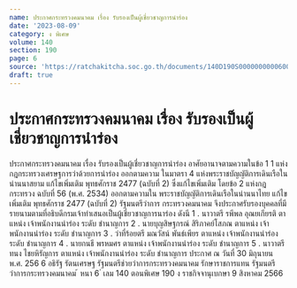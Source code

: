 ```yaml
---
name: ประกาศกระทรวงคมนาคม เรื่อง รับรองเป็นผู้เชี่ยวชาญการนำร่อง
date: '2023-08-09'
category: ง พิเศษ
volume: 140
section: 190
page: 6
source: 'https://ratchakitcha.soc.go.th/documents/140D190S0000000000600.pdf'
draft: true
---
```


# ประกาศกระทรวงคมนาคม เรื่อง รับรองเป็นผู้เชี่ยวชาญการนำร่อง

ประกาศกระทรวงคมนาคม เรื่อง รับรองเป็นผู้เชี่ยวชาญการนำร่อง อาศัยอานาจตามความในข้อ 1 1 แห่งกฎกระทรวงเศรษฐการว่าด้วยการนำร่อง ออกตามความ ในมาตรา 4 แห่งพระราชบัญญัติการเดินเรือในน่านนาสยาม แก้ไขเพิ่มเติม พุทธศักราช 2477 (ฉบับที่ 2) ซึ่งแก้ไขเพิ่มเติม โดยข้อ 2 แห่งกฎกระทรวง ฉบับที่ 56 (พ.ศ. 2534) ออกตามความใน พระราชบัญญัติการเดินเรือในน่านนาไทย แก้ไขเพิ่มเติม พุทธศักราช 2477 (ฉบับที่ 2) รัฐมนตรีว่าการ กระทรวงคมนาคม จึงประกาศรับรองบุคคลที่มีรายนามตามที่อธิบดีกรมเจ้าท่าเสนอเป็นผู้เชี่ยวชาญการนาร่อง ดังนี 1 . นาวาตรี รพีพล อุณยเกียรติ ตาแหน่ง เจ้าพนักงานนำร่อง ระดับ ชำนาญการ 2 . นายบุญสิษฐกรณ์ สิริภาคย์โสภณ ตาแหน่ง เจ้าพนักงานนำร่อง ระดับ ชำนาญการ 3 . ว่าที่ร้อยตรี มณวัสน์ พันธ์เพียร ตาแหน่ง เจ้าพนักงานนำร่อง ระดับ ชำนาญการ 4 . นายกนธี พรหมศร ตาแหน่ง เจ้าพนักงานนำร่อง ระดับ ชำนาญการ 5 . นาวาตรี ทนง ไชยหิรัญการ ตาแหน่ง เจ้าพนักงานนำร่อง ระดับ ชำนาญการ ประกาศ ณ วันที่ 30 มิถุนายน พ.ศ. 256 6 อธิรัฐ รัตนเศรษฐ รัฐมนตรีช่วยว่าการกระทรวงคมนาคม รักษาราชการแทน รัฐมนตรีว่าการกระทรวงคมนาคม ้ หนา 6 ่ เลม 140 ตอนพิเศษ 190 ง ราชกิจจานุเบกษา 9 สิงหาคม 2566
